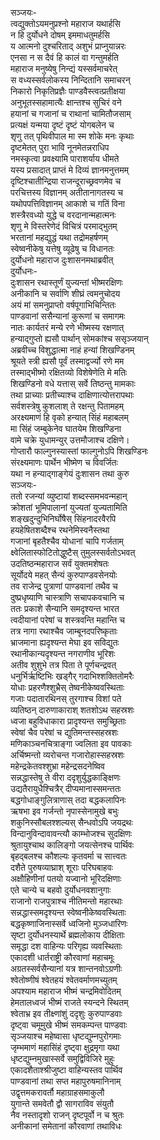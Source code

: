 सञ्जयः-  
त्वद्युक्तोऽयमनुप्रश्नो महाराज यथार्हसि  
न हि दुर्योधने दोषम् इममाधतुमर्हसि  
य आत्मनो दुश्चरिताद् अशुभं प्राप्नुयान्नरः  
एनसा न स दैवं हि कालं वा गन्तुमर्हति  
महाराज मनुष्येषु निन्द्यं यस्सर्वमाचरेत्  
स वध्यस्सर्वलोकस्य निन्दितानि समाचरन्  
निकारो निकृतिप्रज्ञैः पाण्डवैस्त्वत्प्रतीक्षया  
अनुभूतस्सहामात्यैः क्षान्तश्च सुचिरं वने  
हयानां च गजानां च राथानां चामितौजसाम्  
प्रत्यक्षं यन्मया दृष्टं दृष्टं योगबलेन च  
शृणु तत् पृथिवीपाल मा स्म शोके मनः कृथाः  
दृष्टमेतत् पुरा भावि नूनमेतन्नराधिप  
नमस्कृत्वा प्रवक्ष्यामि पाराशर्याय धीमते  
यस्य प्रसादात् प्राप्तं मे दिव्यं ज्ञानमनुत्तमम्  
दृष्टिश्चातीन्द्रिया राजन्दूराच्छ्रवणमेव च  
परचित्तस्य विज्ञानम् अतीतानागतस्य च  
यथोपपत्तिविज्ञानम् आकाशे च गतिं विना  
शस्त्रैरवध्यो युद्धे च वरदानान्महात्मनः  
शृणु मे विस्तरेणेदं विचित्रं परमाद्भुतम्  
भरतानां महद्युद्धं यथा तद्रोमहर्षणम्  
स्वेष्वनीकेषु यत्तेषु व्यूढेषु च विधानतः  
दुर्योधनो महाराज दुःशासनमथाब्रवीत्  
दुर्योधनः-  
दुःशासन रथास्तूर्णं युज्यन्तां भीष्मरक्षिणः  
अनीकानि च सर्वाणि शीघ्रं त्वमनुचोदय  
अयं मां समनुप्राप्तो वर्षपूगाभिचिन्तितः  
पाण्डवानां ससैन्यानां कुरूणां च समागमः  
नातः कार्यतरं मन्ये रणे भीष्मस्य रक्षणात्  
हन्याद्गुप्तो ह्यसौ पार्थान् सोमकांश्च ससृञ्जयान्  
अब्रवीच्च विशुद्धात्मा नाहं हन्यां शिखण्डिनम्  
श्रूयते स्त्री ह्यसौ पूर्वं तस्माद्वर्ज्यो रणे मम  
तस्माद्भीष्मो रक्षितव्यो विशेषेणेति मे मतिः  
शिखण्डिनो वधे यत्तास् सर्वे तिष्ठन्तु मामकाः  
तथा प्राच्याः प्रतीच्याश्च दाक्षिणात्योत्तरापथाः  
सर्वशस्त्रेषु कुशलाश् ते रक्षन्तु पितामहम्  
अरक्ष्यमाणं हि वृको हन्यात् सिंहं महाबलम्  
मा सिंहं जम्बुकेनेव घातयेम शिखण्डिना  
वामे चक्रे युधामन्युर् उत्तमौजाश्च दक्षिणे।  
गोप्तारौ फाल्गुनस्यास्तां फाल्गुनोऽपि शिखण्डिनः  
संरक्ष्यमाणः पार्थेन भीष्मेण च विवर्जितः  
यथा न हन्याद्गाङ्गेयं दुःशासन तथा कुरु  
सञ्जयः-  
ततो रजन्यां व्युष्टायां शब्दस्समभवन्महान्  
क्रोशतां भूमिपालानां युज्यतां युज्यतामिति  
शङ्खदुन्दुभिनिर्घोषैस् सिंहनादरवैरपि  
हयहेषितशब्दैश्च रथनेमिस्वनैस्तथा  
गजानां बृहतैश्चैव योधानां चापि गर्जताम्  
क्ष्वेलितास्फोटितोद्धुष्टैस् तुमुलस्सर्वतोऽभवत्  
उदतिष्ठन्महाराज सर्वं युक्तमशेषतः  
सूर्योदये महत् सैन्यं कुरुपाण्डवसेनयोः  
तव राजेन्द्र पुत्राणां पाण्डवानां तथैव च  
दुष्प्रधृष्याणि चास्त्राणि सचापकवचानि च  
ततः प्रकाशे सैन्यानि समदृश्यन्त भारत  
त्वदीयानां परेषां च शस्त्रवन्ति महान्ति च  
तत्र नागा रथाश्चैव जाम्बूनदपरिष्कृताः  
भ्राजमाना ह्यदृश्यन्त मेघा इव सविद्युतः  
रथानीकान्यदृश्यन्त नगराणीव भूरिशः  
अतीव शुशुभे तत्र पिता ते पूर्णचन्द्रवत्  
धनुर्भिर्ऋष्टिभिः खड्गैर् गदाभिश्शक्तितोमरैः  
योधाः प्रहरणैश्शुभ्रैस् तेष्वनीकेष्ववस्थिताः  
गजाः पदातारथिनस् तुरगाश्च विशां पते  
व्यतिष्ठन् दारुणाकाराश् शतशोऽथ सहस्रशः  
ध्वजा बहुविधाकारा प्रादृश्यन्त समुच्छ्रिताः  
स्वेषां चैव परेषां च द्युतिमन्तस्सहस्रशः  
मणिकाञ्चनचित्राङ्गा ज्वलिता इव पावकाः  
अर्चिष्मन्तो व्यरोचन्त गजारोहास्सहस्रशः  
महेन्द्रकेतवश्शुभ्रा महेन्द्रसदनेष्विव  
सन्नद्धास्तेषु ते वीरा ददृशुर्युद्धकाङ्क्षिणः  
उद्यतैरायुधैश्चित्रैर् दीप्यमानास्समन्ततः  
बद्धगोधाङ्गुलित्राणास् तदा बद्धकलापिनः  
ऋषभा इव गर्जन्तो नृपास्सेनामुखे बभुः  
शकुनिस्सौबलश्शल्यस् सैन्धवोऽपि जयद्रथः  
विन्दानुविन्दावावन्त्यौ काम्भोजश्च सुदक्षिणः  
श्रुतायुश्चाथ कालिङ्गो जयत्सेनश्च पार्थिवः  
बृहद्बलश्च कौशल्यः कृतवर्मा च सात्त्वतः  
दशैते पुरुषव्याघ्राश् शूराः परिघबाहवः  
अक्षौहिणीनां पतयो यज्वानो भूरिदक्षिणाः  
एते चान्ये च बहवो दुर्योधनवशानुगाः  
राजानो राजपुत्राश्च नीतिमन्तो महारथाः  
सन्नद्धास्समदृश्यन्त स्वेष्वनीकेष्ववस्थिताः  
बद्धकृष्णाजिनास्सर्वे ध्वजिनो मुञ्जधारिणः  
सृष्टा दुर्योधनस्यार्थे ब्रह्मलोकाय दीक्षिताः  
समृद्धा दश वाहिन्यः परिगृह्य व्यवस्थिताः  
एकादशी धार्तराष्ट्री कौरवाणां महाचमूः  
अग्रतस्सर्वसैन्यानां यत्र शान्तनवोऽग्रणीः  
श्वेतोष्णीषं श्वेतहयं श्वेतवर्माणमच्युतम्  
अपश्याम महाराज भीष्मं चन्द्रमिवोदितम्  
हेमतालध्वजं भीष्मं राजते स्यन्दने स्थितम्  
श्वेताभ्र इव तीक्ष्णांशुं ददृशुः कुरुपाण्डवाः  
दृष्ट्वा चमूमुखे भीष्मं समकम्पन्त पाण्डवाः  
सृञ्जयाश्च महेष्वासा धृष्टद्युम्नपुरोगमाः  
जृम्भमाणं महासिंहं दृष्ट्वा क्षुद्रमृगा यथा  
धृष्टद्युम्नमुखास्सर्वे समुद्विविजिरे मुहुः  
एकादशैताश्श्रीजुष्टा वाहिन्यस्तव पार्थिव  
पाण्डवानां तथा सप्त महापुरुषमानिनाम्  
उद्वृत्तमकरावर्तौ महाग्राहसमाकुलौ  
युगान्ते समवेतौ द्वौ सागराविव संयुतौ  
नैव नस्तादृशो राजन् दृष्टपूर्वो न च श्रुतः  
अनीकानां समेतानां कौरवाणां तथाविधः  

